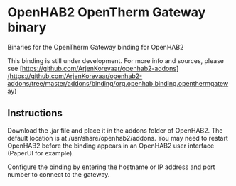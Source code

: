 # OpenHAB2 OpenTherm Gateway binary
Binaries for the OpenTherm Gateway binding for OpenHAB2

This binding is still under development. For more info and sources, please see [https://github.com/ArjenKorevaar/openhab2-addons](https://github.com/ArjenKorevaar/openhab2-addons/tree/master/addons/binding/org.openhab.binding.openthermgateway)


## Instructions
Download the .jar file and place it in the addons folder of OpenHAB2. The default location is at /usr/share/openhab2/addons. You may need to restart OpenHAB2 before the binding appears in an OpenHAB2 user interface (PaperUI for example).

Configure the binding by entering the hostname or IP address and port number to connect to the gateway.
